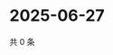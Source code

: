 # 2025-06-27

共 0 条

<!-- BEGIN ZHIHUVIDEO -->
<!-- 最后更新时间 Fri Jun 27 2025 00:14:25 GMT+0800 (China Standard Time) -->

<!-- END ZHIHUVIDEO -->
